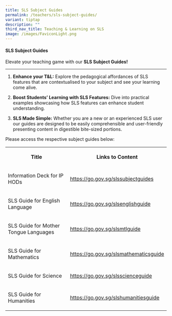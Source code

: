 ```yaml
---
title: SLS Subject Guides
permalink: /teachers/sls-subject-guides/
variant: tiptap
description: ""
third_nav_title: Teaching & Learning on SLS
image: /images/FaviconLight.png
---
```

<h4>SLS Subject Guides</h4>
<p>Elevate your teaching game with our <strong>SLS Subject Guides!</strong>
</p>
<hr>
<ol>
<li>
<p><strong>Enhance your T&amp;L:</strong> Explore the pedagogical affordances
of SLS features that are contextualised to your subject and see your learning
come alive.</p>
</li>
<li>
<p><strong>Boost Students’ Learning with SLS Features:</strong> Dive into
practical examples showcasing how SLS features can enhance student understanding.</p>
</li>
<li>
<p><strong>SLS Made Simple:</strong> Whether you are a new or an experienced
SLS user our guides are designed to be easily comprehensible and user-friendly
presenting content in digestible bite-sized portions.</p>
</li>
</ol>
<p>Please access the respective subject guides below:</p>
<table style="minWidth: 50px">
<colgroup>
<col>
<col>
</colgroup>
<tbody>
<tr>
<th rowspan="1" colspan="1">
<p>Title</p>
</th>
<th rowspan="1" colspan="1">
<p>Links to Content</p>
</th>
</tr>
<tr>
<td rowspan="1" colspan="1">
<p>Information Deck for IP HODs</p>
</td>
<td rowspan="1" colspan="1">
<p><a href="https://go.gov.sg/slssubjectguides" rel="noopener noreferrer nofollow" target="_blank">https://go.gov.sg/slssubjectguides</a>
</p>
</td>
</tr>
<tr>
<td rowspan="1" colspan="1">
<p>SLS Guide for English Language</p>
</td>
<td rowspan="1" colspan="1">
<p><a href="https://go.gov.sg/slsenglishguide" rel="noopener noreferrer nofollow" target="_blank">https://go.gov.sg/slsenglishguide</a>
</p>
</td>
</tr>
<tr>
<td rowspan="1" colspan="1">
<p>SLS Guide for Mother Tongue Languages</p>
</td>
<td rowspan="1" colspan="1">
<p><a href="https://go.gov.sg/slsmtlguide" rel="noopener noreferrer nofollow" target="_blank">https://go.gov.sg/slsmtlguide</a>
</p>
</td>
</tr>
<tr>
<td rowspan="1" colspan="1">
<p>SLS Guide for Mathematics</p>
</td>
<td rowspan="1" colspan="1">
<p><a href="https://go.gov.sg/slsmathematicsguide" rel="noopener noreferrer nofollow" target="_blank">https://go.gov.sg/slsmathematicsguide</a>
</p>
</td>
</tr>
<tr>
<td rowspan="1" colspan="1">
<p>SLS Guide for Science</p>
</td>
<td rowspan="1" colspan="1">
<p><a href="https://go.gov.sg/slsscienceguide" rel="noopener noreferrer nofollow" target="_blank">https://go.gov.sg/slsscienceguide</a>
</p>
</td>
</tr>
<tr>
<td rowspan="1" colspan="1">
<p>SLS Guide for Humanities</p>
</td>
<td rowspan="1" colspan="1">
<p><a href="https://go.gov.sg/slshumanitiesguide" rel="noopener noreferrer nofollow" target="_blank">https://go.gov.sg/slshumanitiesguide</a>
</p>
</td>
</tr>
</tbody>
</table>
<p></p>